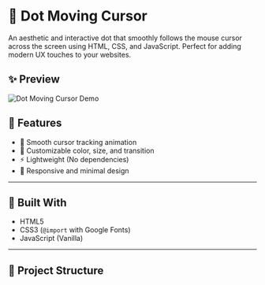 # 🔵 Dot Moving Cursor

An aesthetic and interactive dot that smoothly follows the mouse cursor across the screen using HTML, CSS, and JavaScript. Perfect for adding modern UX touches to your websites.

## ✨ Preview

![Dot Moving Cursor Demo](https://user-images.githubusercontent.com/your-github-id/demo.gif)
<!-- Replace with actual GIF or remove this line if not available -->

## 🚀 Features

- 🔹 Smooth cursor tracking animation
- 🎨 Customizable color, size, and transition
- ⚡️ Lightweight (No dependencies)
- 📱 Responsive and minimal design

---

## 🧩 Built With

- HTML5
- CSS3 (`@import` with Google Fonts)
- JavaScript (Vanilla)

---

## 📂 Project Structure

